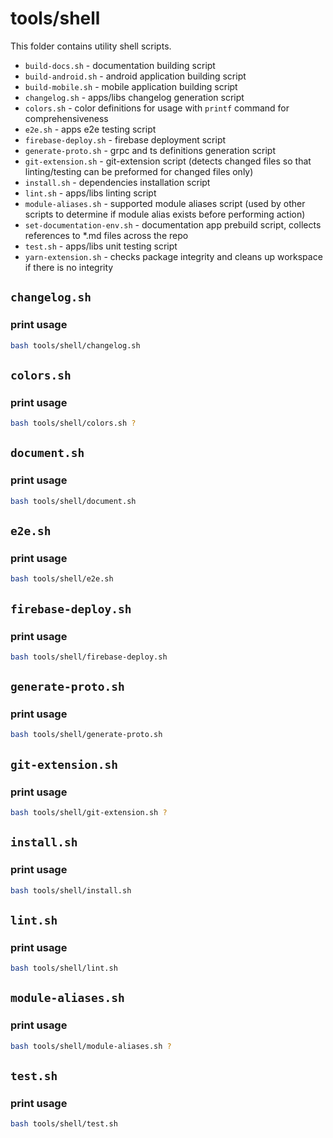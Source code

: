 # tools/shell

This folder contains utility shell scripts.

- `build-docs.sh` - documentation building script
- `build-android.sh` - android application building script
- `build-mobile.sh` - mobile application building script
- `changelog.sh` - apps/libs changelog generation script
- `colors.sh` - color definitions for usage with `printf` command for comprehensiveness
- `e2e.sh` - apps e2e testing script
- `firebase-deploy.sh` - firebase deployment script
- `generate-proto.sh` - grpc and ts definitions generation script
- `git-extension.sh` - git-extension script (detects changed files so that linting/testing can be preformed for changed files only)
- `install.sh` - dependencies installation script
- `lint.sh` - apps/libs linting script
- `module-aliases.sh` - supported module aliases script (used by other scripts to determine if module alias exists before performing action)
- `set-documentation-env.sh` - documentation app prebuild script, collects references to \*.md files across the repo
- `test.sh` - apps/libs unit testing script
- `yarn-extension.sh` - checks package integrity and cleans up workspace if there is no integrity

## `changelog.sh`

### print usage

```bash
bash tools/shell/changelog.sh
```

## `colors.sh`

### print usage

```bash
bash tools/shell/colors.sh ?
```

## `document.sh`

### print usage

```bash
bash tools/shell/document.sh
```

## `e2e.sh`

### print usage

```bash
bash tools/shell/e2e.sh
```

## `firebase-deploy.sh`

### print usage

```bash
bash tools/shell/firebase-deploy.sh
```

## `generate-proto.sh`

### print usage

```bash
bash tools/shell/generate-proto.sh
```

## `git-extension.sh`

### print usage

```bash
bash tools/shell/git-extension.sh ?
```

## `install.sh`

### print usage

```bash
bash tools/shell/install.sh
```

## `lint.sh`

### print usage

```bash
bash tools/shell/lint.sh
```

## `module-aliases.sh`

### print usage

```bash
bash tools/shell/module-aliases.sh ?
```

## `test.sh`

### print usage

```bash
bash tools/shell/test.sh
```

